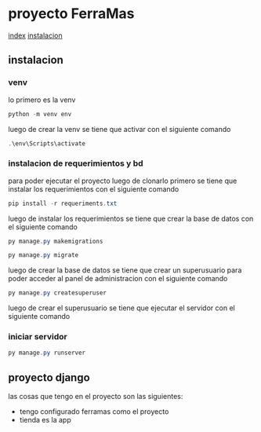 # proyecto FerraMas

[index](#index)
[instalacion](#instalacion)

## instalacion

### venv

lo primero es la venv 

```powershell
python -m venv env
```
luego de crear la venv se tiene que activar con el siguiente comando

```powershell
.\env\Scripts\activate
```
### instalacion de requerimientos y bd

para poder ejecutar el proyecto luego de clonarlo primero se tiene que instalar los requerimientos con el siguiente comando

```powershell
pip install -r requeriments.txt

```
luego de instalar los requerimientos se tiene que crear la base de datos con el siguiente comando

```powershell
py manage.py makemigrations

py manage.py migrate
```

luego de crear la base de datos se tiene que crear un superusuario para poder acceder al panel de administracion con el siguiente comando

```powershell
py manage.py createsuperuser
```
luego de crear el superusuario se tiene que ejecutar el servidor con el siguiente comando

### iniciar servidor

```powershell
py manage.py runserver
```

## proyecto django

las cosas que tengo en el proyecto son las siguientes:
- tengo configurado ferramas como el proyecto
- tienda es la app

